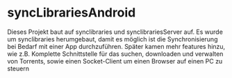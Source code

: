 # syncLibrariesAndroid

Dieses Projekt baut auf synclibraries und synclibrariesServer auf. 
Es wurde um synclibraries herumgebaut, damit es möglich ist die Synchronisierung bei Bedarf mit einer App durchzuführen. Später kamen mehr features hinzu, wie z.B. Komplette Schnittstelle für das suchen, downloaden und verwalten von Torrents, sowie einen Socket-Client um einen Browser auf einen PC zu steuern